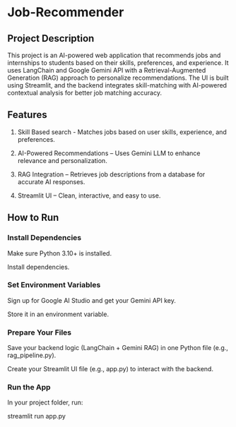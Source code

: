 # Job-Recommender
## Project Description
This project is an AI-powered web application that recommends jobs and internships to students based on their skills, preferences, and experience.
It uses LangChain and Google Gemini API with a Retrieval-Augmented Generation (RAG) approach to personalize recommendations. The UI is built using Streamlit, and the backend integrates skill-matching with AI-powered contextual analysis for better job matching accuracy.

## Features
1. Skill Based search - Matches jobs based on user skills, experience, and preferences.

2. AI-Powered Recommendations – Uses Gemini LLM to enhance relevance and personalization.

3. RAG Integration – Retrieves job descriptions from a database for accurate AI responses.

4. Streamlit UI – Clean, interactive, and easy to use.

## How to Run
### Install Dependencies
Make sure Python 3.10+ is installed.

Install dependencies.

### Set Environment Variables 
Sign up for Google AI Studio and get your Gemini API key.

Store it in an environment variable.
###  Prepare Your Files
Save your backend logic (LangChain + Gemini RAG) in one Python file (e.g., rag_pipeline.py).

Create your Streamlit UI file (e.g., app.py) to interact with the backend.
### Run the App

In your project folder, run:

streamlit run app.py

   


